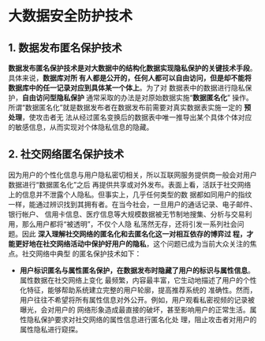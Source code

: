 大数据安全防护技术
===================================================================================
## 1. 数据发布匿名保护技术
**数据发布匿名保护技术是对大数据中的结构化数据实现隐私保护的关键技术手段**。具体来说，**数据库对所
有人都是公开的，任何人都可以自由访问，但是却不能将数据库中的任一记录对应到具体某一个体上**。为了对
数据表中的数据进行隐私保护，**自由访问型隐私保护** 通常采取的办法是对原始数据实施“**数据匿名化**”
操作。所谓“数据匿名化”就是数据发布者在数据发布前需要对真实数据表实施一定的 **预处理**，使攻击者无
法从经过匿名变换后的数据表中唯一推导出某个具体个体对应的敏感信息，从而实现对个体隐私信息的隐藏。

## 2. 社交网络匿名保护技术
因为用户的个性化信息与用户隐私密切相关，所以互联网服务提供商一般会对用户数据进行“数据匿名化”之后
再提供共享或对外发布。表面上看，活跃于社交网络上的信息并不泄露个人隐私。但事实上，几乎任何类型的数
据都如同用户的指纹一样，能通过辨识找到其拥有者。在当今社会，一旦用户的通话记录、电子邮件、银行帐户、
信用卡信息、医疗信息等大规模数据被无节制地搜集、分析与交易利用，那么用户都将“被透明”，不仅个人隐
私荡然无存，还将引发一系列社会问题。因此 **深入理解社交网络的匿名化和去匿名化这一对相互依存的博弈过
程，才能更好地在社交网络活动中保护好用户的隐私**，这个问题已成为当前大众关注的焦点。社交网络中典型
的匿名保护技术如下：
+ **用户标识匿名与属性匿名保护，在数据发布时隐藏了用户的标识与属性信息**。属性数据在社交网络上变化
最频繁，内容最丰富，它生动地描述了用户的个性化特征，能够帮助系统建立完整的用户轮廓，提高推荐系统的
准确性。然而，用户往往不希望将所有属性信息对外公开。例如，用户观看私密视频的记录被曝光，会对用户的
网络形象造成最直接的破坏，甚至影响用户的正常生活。属性隐私保护要求对社交网络的属性信息进行匿名化处
理，阻止攻击者对用户的属性隐私进行窥探。


